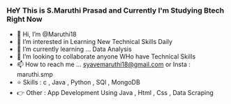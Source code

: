 ### HeY This is S.Maruthi Prasad and Currently I'm Studying Btech Right Now
- 👋 Hi, I’m @Maruthi18
- 👀 I’m interested in Learning New Technical Skills Daily
- 🌱 I’m currently learning ... Data Analysis
- 💞️ I’m looking to collaborate anyone WHo have Technical Skills
- 📫 How to reach me ... syavemaruthi18@gmail.com or Insta : maruthi.smp
- ⭐ Skills : c , Java , Python , SQl , MongoDB 
- 👉 Other : App Development Using Java , Html , Css , Data Scraping 

<!---
Maruthi18/Maruthi18 is a ✨ special ✨ repository because its `README.md` (this file) appears on your GitHub profile.
You can click the Preview link to take a look at your changes.
--->
